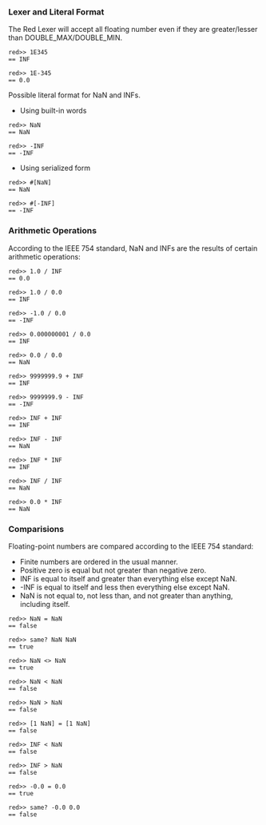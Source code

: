 ### Lexer and Literal Format

The Red Lexer will accept all floating number even if they are greater/lesser than DOUBLE_MAX/DOUBLE_MIN.
```
red>> 1E345
== INF

red>> 1E-345
== 0.0
```
Possible literal format for NaN and INFs.

- Using built-in words
```
red>> NaN
== NaN

red>> -INF
== -INF
```
- Using serialized form
```
red>> #[NaN]
== NaN

red>> #[-INF]
== -INF
```
### Arithmetic Operations

According to the IEEE 754 standard, NaN and INFs are the results of certain arithmetic operations:
```
red>> 1.0 / INF
== 0.0

red>> 1.0 / 0.0
== INF

red>> -1.0 / 0.0
== -INF

red>> 0.000000001 / 0.0
== INF

red>> 0.0 / 0.0
== NaN

red>> 9999999.9 + INF
== INF

red>> 9999999.9 - INF
== -INF

red>> INF + INF
== INF

red>> INF - INF
== NaN

red>> INF * INF
== INF

red>> INF / INF
== NaN

red>> 0.0 * INF
== NaN
```

### Comparisions

Floating-point numbers are compared according to the IEEE 754 standard:

* Finite numbers are ordered in the usual manner.
* Positive zero is equal but not greater than negative zero.
* INF is equal to itself and greater than everything else except NaN.
* -INF is equal to itself and less then everything else except NaN.
* NaN is not equal to, not less than, and not greater than anything, including itself.
```
red>> NaN = NaN
== false

red>> same? NaN NaN
== true

red>> NaN <> NaN
== true

red>> NaN < NaN
== false

red>> NaN > NaN
== false

red>> [1 NaN] = [1 NaN]
== false
```
```
red>> INF < NaN
== false

red>> INF > NaN
== false
```
```
red>> -0.0 = 0.0
== true

red>> same? -0.0 0.0
== false
```